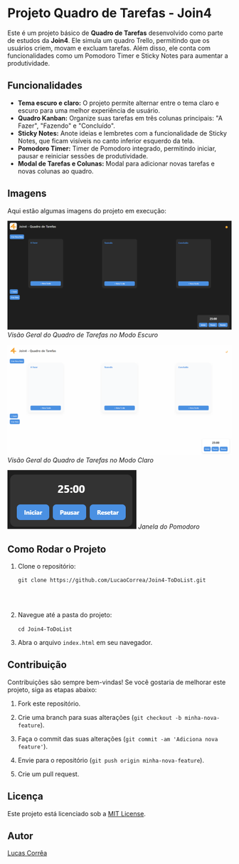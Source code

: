 # Projeto Quadro de Tarefas - Join4 

Este é um projeto básico de **Quadro de Tarefas** desenvolvido como parte de estudos da **Join4**. Ele simula um quadro Trello, permitindo que os usuários criem, movam e excluam tarefas. Além disso, ele conta com funcionalidades como um Pomodoro Timer e Sticky Notes para aumentar a produtividade.

## Funcionalidades

- **Tema escuro e claro:** O projeto permite alternar entre o tema claro e escuro para uma melhor experiência de usuário.
- **Quadro Kanban:** Organize suas tarefas em três colunas principais: "A Fazer", "Fazendo" e "Concluído".
- **Sticky Notes:** Anote ideias e lembretes com a funcionalidade de Sticky Notes, que ficam visíveis no canto inferior esquerdo da tela.
- **Pomodoro Timer:** Timer de Pomodoro integrado, permitindo iniciar, pausar e reiniciar sessões de produtividade.
- **Modal de Tarefas e Colunas:** Modal para adicionar novas tarefas e novas colunas ao quadro.

## Imagens

Aqui estão algumas imagens do projeto em execução:

![Quadro de Tarefas](https://raw.githubusercontent.com/LucaoCorrea/Join4-ToDoList/refs/heads/main/assets/images/homedark.png)
*Visão Geral do Quadro de Tarefas no Modo Escuro*

![Modal de Nova Tarefa](https://raw.githubusercontent.com/LucaoCorrea/Join4-ToDoList/refs/heads/main/assets/images/homelight.png)
*Visão Geral do Quadro de Tarefas no Modo Claro*

![Sticky Notes](https://raw.githubusercontent.com/LucaoCorrea/Join4-ToDoList/refs/heads/main/assets/images/pomodoro.png)
*Janela do Pomodoro*

## Como Rodar o Projeto

1. Clone o repositório:

    ```
    git clone https://github.com/LucaoCorrea/Join4-ToDoList.git 
    
    
   

 2.  Navegue até a pasta do projeto:
        
    
	 

      `cd Join4-ToDoList`

    
3.  Abra o arquivo `index.html` em seu navegador.
    

## Contribuição

Contribuições são sempre bem-vindas! Se você gostaria de melhorar este projeto, siga as etapas abaixo:

1.  Fork este repositório.
    
2.  Crie uma branch para suas alterações (`git checkout -b minha-nova-feature`).
    
3.  Faça o commit das suas alterações (`git commit -am 'Adiciona nova feature'`).
    
4.  Envie para o repositório (`git push origin minha-nova-feature`).
    
5.  Crie um pull request.
    

## Licença

Este projeto está licenciado sob a [MIT License](google.com).

## Autor

[Lucas Corrêa](https://github.com/LucaoCorrea)